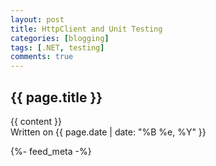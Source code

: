 ```yaml
---
layout: post
title: HttpClient and Unit Testing
categories: [blogging]
tags: [.NET, testing]
comments: true
---
```


<article class="post">
  <h1>{{ page.title }}</h1>

  <div class="entry">
    {{ content }}
  </div>

  <div class="date">
    Written on {{ page.date | date: "%B %e, %Y" }}
  </div>

{%- feed_meta -%}
</article>